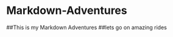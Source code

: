 Markdown-Adventures
===================

##This is my Markdown Adventures
##lets go on amazing rides
